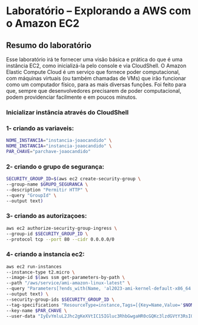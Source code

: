 # Laboratório – Explorando a AWS com o Amazon EC2

## Resumo do laboratório

Esse laboratório irá te fornecer uma visão básica e prática do que é uma instância EC2,
como inicializá-la pelo console e via CloudShell.
O Amazon Elastic Compute Cloud é um serviço que fornece poder computacional, com
máquinas virtuais (ou também chamadas de VMs) que irão funcionar como um
computador físico, para as mais diversas funções. Foi feito para que, sempre que
desenvolvedores precisarem de poder computacional, podem providenciar facilmente e em
poucos minutos.

### Inicializar instância através do CloudShell

### 1- criando as variaveis:
````bash
NOME_INSTANCIA="instancia-joaocandido" \
NOME_INSTANCIA="instancia-joaocandido" \
PAR_CHAVE="parchave-joaocandido"
````
### 2- criando o grupo de segurança:
````bash
SECURITY_GROUP_ID=$(aws ec2 create-security-group \
--group-name $GRUPO_SEGURANCA \
--description "Permitir HTTP" \ 
--query "GroupId" \
--output text)
````
### 3- criando as autorizaçoes:
````bash
aws ec2 authorize-security-group-ingress \
--group-id $SECURITY_GROUP_ID \
--protocol tcp --port 80 --cidr 0.0.0.0/0
````
### 4- criando a instancia ec2:
````bash
aws ec2 run-instances 
--instance-type t2.micro \
--image-id $(aws ssm get-parameters-by-path \
--path "/aws/service/ami-amazon-linux-latest" \ 
--query "Parameters[?ends_with(Name, 'al2023-ami-kernel-default-x86_64')].Value" \
--output text) \ 
--security-group-ids $SECURITY_GROUP_ID \ 
--tag-specifications "ResourceType=instance,Tags=[{Key=Name,Value='$NOME_INSTANCIA'}]" \
--key-name $PAR_CHAVE \
--user-data "IyEvYmluL2Jhc2gKeXVtIC15IGluc3RhbGwgaHR0cGQKc3lzdGVtY3RsIGVuYWJsZSBodHRwZApzeXN0ZW1jdGwgc3RhcnQgaHR0cGQKZWNobyAnPGh0bWw+PGgxPk9sw6EgZG8gc2V1IHNlcnZpZG9yIHdlYiE8L2gxPjwvaHRtbD4nID4gL3Zhci93d3cvaHRtbC9pbmRleC5odG1sCg=="
````




